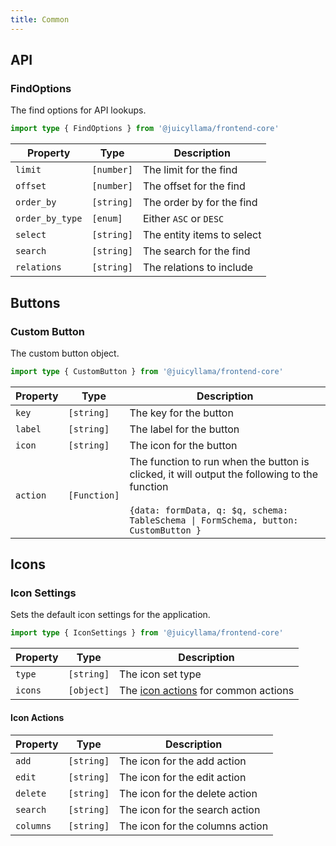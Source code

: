 ```yaml
---
title: Common
---
```


## API

### FindOptions

The find options for API lookups.

```ts
import type { FindOptions } from '@juicyllama/frontend-core'
```

| Property        | Type       | Description                |
| --------------- | ---------- | -------------------------- |
| `limit`         | `[number]` | The limit for the find     |
| `offset`        | `[number]` | The offset for the find    |
| `order_by`      | `[string]` | The order by for the find  |
| `order_by_type` | `[enum]`   | Either `ASC` or `DESC`     |
| `select`        | `[string]` | The entity items to select |
| `search`        | `[string]` | The search for the find    |
| `relations`     | `[string]` | The relations to include   |

## Buttons

### Custom Button

The custom button object.

```ts
import type { CustomButton } from '@juicyllama/frontend-core'
```

| Property | Type         | Description                                                                                                                                                                                  |
| -------- | ------------ | -------------------------------------------------------------------------------------------------------------------------------------------------------------------------------------------- |
| `key`    | `[string]`   | The key for the button                                                                                                                                                                       |
| `label`  | `[string]`   | The label for the button                                                                                                                                                                     |
| `icon`   | `[string]`   | The icon for the button                                                                                                                                                                      |
| `action` | `[Function]` | The function to run when the button is clicked, it will output the following to the function <br/><br/> `{data: formData, q: $q, schema: TableSchema \| FormSchema, button: CustomButton } ` |

## Icons

### Icon Settings

Sets the default icon settings for the application.

```ts
import type { IconSettings } from '@juicyllama/frontend-core'
```

| Property | Type       | Description                                          |
| -------- | ---------- | ---------------------------------------------------- |
| `type`   | `[string]` | The icon set type                                    |
| `icons`  | `[object]` | The [icon actions](#icon-actions) for common actions |

#### Icon Actions

| Property  | Type       | Description                     |
| --------- | ---------- | ------------------------------- |
| `add`     | `[string]` | The icon for the add action     |
| `edit`    | `[string]` | The icon for the edit action    |
| `delete`  | `[string]` | The icon for the delete action  |
| `search`  | `[string]` | The icon for the search action  |
| `columns` | `[string]` | The icon for the columns action |

